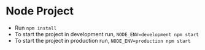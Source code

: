 # Node Project
* Run `npm install`
* To start the project in development run, `NODE_ENV=development npm start`
* To start the project in production run, `NODE_ENV=production npm start`
